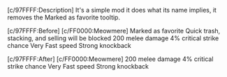 [c/97FFFF:Description]
It's a simple mod it does what its name implies, it removes the Marked as favorite tooltip.

[c/97FFFF:Before]
[c/FF0000:Meowmere]
Marked as favorite
Quick trash, stacking, and selling will be blocked
200 melee damage
4% critical strike chance
Very Fast speed
Strong knockback

[c/97FFFF:After]
[c/FF0000:Meowmere]
200 melee damage
4% critical strike chance
Very Fast speed
Strong knockback
